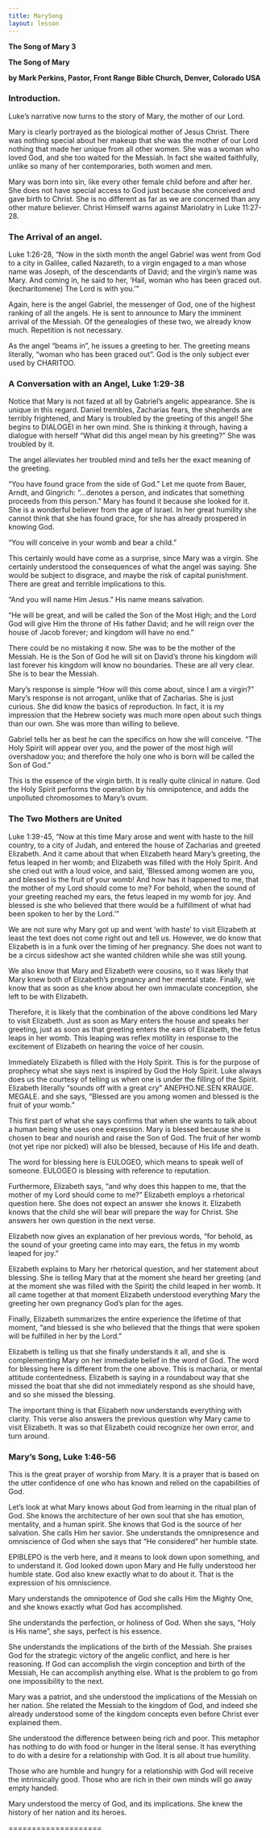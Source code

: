 ```yaml
---
title: MarySong
layout: lesson
---
```



**The Song of Mary 3**

**The Song of Mary**

**by Mark Perkins, Pastor, Front Range Bible Church, Denver, Colorado
USA**

### Introduction.

Luke’s narrative now turns to the story of Mary, the mother of our Lord.

Mary is clearly portrayed as the biological mother of Jesus Christ.
There was nothing special about her makeup that she was the mother of
our Lord nothing that made her unique from all other women. She was a
woman who loved God, and she too waited for the Messiah. In fact she
waited faithfully, unlike so many of her contemporaries, both women and
men.

Mary was born into sin, like every other female child before and after
her. She does not have special access to God just because she conceived
and gave birth to Christ. She is no different as far as we are concerned
than any other mature believer. Christ Himself warns against Mariolatry
in Luke 11:27-28.

### The Arrival of an angel.

Luke 1:26-28, “Now in the sixth month the angel Gabriel was went from
God to a city in Galilee, called Nazareth, to a virgin engaged to a man
whose name was Joseph, of the descendants of David; and the virgin’s
name was Mary. And coming in, he said to her, ‘Hail, woman who has been
graced out. (kecharitomene) The Lord is with you.’”

Again, here is the angel Gabriel, the messenger of God, one of the
highest ranking of all the angels. He is sent to announce to Mary the
imminent arrival of the Messiah. Of the genealogies of these two, we
already know much. Repetition is not necessary.

As the angel “beams in”, he issues a greeting to her. The greeting means
literally, “woman who has been graced out”. God is the only subject ever
used by CHARITOO.

### A Conversation with an Angel, Luke 1:29-38

Notice that Mary is not fazed at all by Gabriel’s angelic appearance.
She is unique in this regard. Daniel trembles, Zacharias fears, the
shepherds are terribly frightened, and Mary is troubled by the greeting
of this angel! She begins to DIALOGEI in her own mind. She is thinking
it through, having a dialogue with herself “What did this angel mean by
his greeting?” She was troubled by it.

The angel alleviates her troubled mind and tells her the exact meaning
of the greeting.

“You have found grace from the side of God.” Let me quote from Bauer,
Arndt, and Gingrich: “…denotes a person, and indicates that something
proceeds from this person.” Mary has found it because she looked for it.
She is a wonderful believer from the age of Israel. In her great
humility she cannot think that she has found grace, for she has already
prospered in knowing God.

“You will conceive in your womb and bear a child.”

This certainly would have come as a surprise, since Mary was a virgin.
She certainly understood the consequences of what the angel was saying.
She would be subject to disgrace, and maybe the risk of capital
punishment. There are great and terrible implications to this.

“And you will name Him Jesus.” His name means salvation.

“He will be great, and will be called the Son of the Most High; and the
Lord God will give Him the throne of His father David; and he will reign
over the house of Jacob forever; and kingdom will have no end.”

There could be no mistaking it now. She was to be the mother of the
Messiah. He is the Son of God he will sit on David’s throne his kingdom
will last forever his kingdom will know no boundaries. These are all
very clear. She is to bear the Messiah.

Mary’s response is simple “How will this come about, since I am a
virgin?” Mary’s response is not arrogant, unlike that of Zacharias. She
is just curious. She did know the basics of reproduction. In fact, it is
my impression that the Hebrew society was much more open about such
things than our own. She was more than willing to believe.

Gabriel tells her as best he can the specifics on how she will conceive.
“The Holy Spirit will appear over you, and the power of the most high
will overshadow you; and therefore the holy one who is born will be
called the Son of God.”

This is the essence of the virgin birth. It is really quite clinical in
nature. God the Holy Spirit performs the operation by his omnipotence,
and adds the unpolluted chromosomes to Mary’s ovum.

### The Two Mothers are United

Luke 1:39-45, “Now at this time Mary arose and went with haste to the
hill country, to a city of Judah, and entered the house of Zacharias and
greeted Elizabeth. And it came about that when Elizabeth heard Mary’s
greeting, the fetus leaped in her womb; and Elizabeth was filled with
the Holy Spirit. And she cried out with a loud voice, and said, ‘Blessed
among women are you, and blessed is the fruit of your womb! And how has
it happened to me, that the mother of my Lord should come to me? For
behold, when the sound of your greeting reached my ears, the fetus
leaped in my womb for joy. And blessed is she who believed that there
would be a fulfillment of what had been spoken to her by the Lord.’”

We are not sure why Mary got up and went ‘with haste’ to visit Elizabeth
at least the text does not come right out and tell us. However, we do
know that Elizabeth is in a funk over the timing of her pregnancy. She
does not want to be a circus sideshow act she wanted children while she
was still young.

We also know that Mary and Elizabeth were cousins, so it was likely that
Mary knew both of Elizabeth’s pregnancy and her mental state. Finally,
we know that as soon as she know about her own immaculate conception,
she left to be with Elizabeth.

Therefore, it is likely that the combination of the above conditions led
Mary to visit Elizabeth. Just as soon as Mary enters the house and
speaks her greeting, just as soon as that greeting enters the ears of
Elizabeth, the fetus leaps in her womb. This leaping was reflex motility
in response to the excitement of Elizabeth on hearing the voice of her
cousin.

Immediately Elizabeth is filled with the Holy Spirit. This is for the
purpose of prophecy what she says next is inspired by God the Holy
Spirit. Luke always does us the courtesy of telling us when one is under
the filling of the Spirit. Elizabeth literally “sounds off with a great
cry” ANEPHO.NE.SEN KRAUGE. MEGALE. and she says, “Blessed are you among
women and blessed is the fruit of your womb.”

This first part of what she says confirms that when she wants to talk
about a human being she uses one expression. Mary is blessed because she
is chosen to bear and nourish and raise the Son of God. The fruit of her
womb (not yet ripe nor picked) will also be blessed, because of His life
and death.

The word for blessing here is EULOGEO, which means to speak well of
someone. EULOGEO is blessing with reference to reputation.

Furthermore, Elizabeth says, “and why does this happen to me, that the
mother of my Lord should come to me?” Elizabeth employs a rhetorical
question here. She does not expect an answer she knows it. Elizabeth
knows that the child she will bear will prepare the way for Christ. She
answers her own question in the next verse.

Elizabeth now gives an explanation of her previous words, “for behold,
as the sound of your greeting came into may ears, the fetus in my womb
leaped for joy.”

Elizabeth explains to Mary her rhetorical question, and her statement
about blessing. She is telling Mary that at the moment she heard her
greeting (and at the moment she was filled with the Spirit) the child
leaped in her womb. It all came together at that moment Elizabeth
understood everything Mary the greeting her own pregnancy God’s plan for
the ages.

Finally, Elizabeth summarizes the entire experience the lifetime of that
moment, “and blessed is she who believed that the things that were
spoken will be fulfilled in her by the Lord.”

Elizabeth is telling us that she finally understands it all, and she is
complementing Mary on her immediate belief in the word of God. The word
for blessing here is different from the one above. This is macharia, or
mental attitude contentedness. Elizabeth is saying in a roundabout way
that she missed the boat that she did not immediately respond as she
should have, and so she missed the blessing.

The important thing is that Elizabeth now understands everything with
clarity. This verse also answers the previous question why Mary came to
visit Elizabeth. It was so that Elizabeth could recognize her own error,
and turn around.

### Mary’s Song, Luke 1:46-56

This is the great prayer of worship from Mary. It is a prayer that is
based on the utter confidence of one who has known and relied on the
capabilities of God.

Let’s look at what Mary knows about God from learning in the ritual plan
of God. She knows the architecture of her own soul that she has emotion,
mentality, and a human spirit. She knows that God is the source of her
salvation. She calls Him her savior. She understands the omnipresence
and omniscience of God when she says that “He considered” her humble
state.

EPIBLEPO is the verb here, and it means to look down upon something, and
to understand it. God looked down upon Mary and He fully understood her
humble state. God also knew exactly what to do about it. That is the
expression of his omniscience.

Mary understands the omnipotence of God she calls Him the Mighty One,
and she knows exactly what God has accomplished.

She understands the perfection, or holiness of God. When she says, “Holy
is His name”, she says, perfect is his essence.

She understands the implications of the birth of the Messiah. She
praises God for the strategic victory of the angelic conflict, and here
is her reasoning. If God can accomplish the virgin conception and birth
of the Messiah, He can accomplish anything else. What is the problem to
go from one impossibility to the next.

Mary was a patriot, and she understood the implications of the Messiah
on her nation. She related the Messiah to the kingdom of God, and indeed
she already understood some of the kingdom concepts even before Christ
ever explained them.

She understood the difference between being rich and poor. This metaphor
has nothing to do with food or hunger in the literal sense. It has
everything to do with a desire for a relationship with God. It is all
about true humility.

Those who are humble and hungry for a relationship with God will receive
the intrinsically good. Those who are rich in their own minds will go
away empty handed.

Mary understood the mercy of God, and its implications. She knew the
history of her nation and its heroes.

====================

